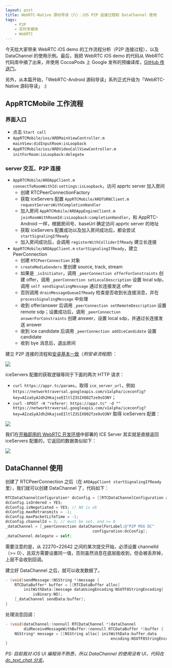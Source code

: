 ```yaml
---
layout: post
title: WebRTC-Native 源码导读（六）：iOS P2P 连接过程和 DataChannel 使用
tags:
    - P2P
    - 实时多媒体
    - WebRTC
---
```


今天给大家带来 WebRTC iOS demo 的工作流程分析（P2P 连接过程），以及 DataChannel 的使用示例。最后，我把 WebRTC iOS demo 的代码从 WebRTC 代码库中摘了出来，并使用 CocoaPods 上 Google 发布的预编译库，[GitHub 传送门](https://github.com/Piasy/AppRTC-iOS)。

另外，从本篇开始，「WebRTC-Android 源码导读」系列正式升级为「WebRTC-Native 源码导读」 :)

## AppRTCMobile 工作流程

### 界面入口

+ 点击 `Start call`
+ `AppRTCMobile/ios/ARDMainViewController.m` `mainView:didInputRoom:isLoopback`
+ `AppRTCMobile/ios/ARDVideoCallViewController.m` `initForRoom:isLoopback:delegate`

### server 交互、P2P 连接

+ `AppRTCMobile/ARDAppClient.m` `connectToRoomWithId:settings:isLoopback`，访问 apprtc server 加入房间
  - 创建 RTCPeerConnectionFactory
  - 获取 iceServers 配置 `AppRTCMobile/ARDTURNClient.m` `requestServersWithCompletionHandler`
  - 加入房间 `AppRTCMobile/ARDAppEngineClient.m` `joinRoomWithRoomId:isLoopback:completionHandler`，和 AppRTC-Android 一样，根据房间号、baseUrl 确定访问 apprtc server 的地址
  - 获取 iceServers 配置成功以及加入房间成功后，都会尝试 `startSignalingIfReady`
  - 加入房间成功后，会调用 `registerWithColliderIfReady` 建立长连接
+ `AppRTCMobile/ARDAppClient.m` `startSignalingIfReady`，建立 PeerConnection
  - 创建 `RTCPeerConnection` 对象
  - `createMediaSenders` 里创建 source, track, stream
  - 如果是 `_isInitiator`，调用 `_peerConnection offerForConstraints` 创建 offer，调用 `_peerConnection setLocalDescription` 设置 local sdp，调用 `self sendSignalingMessage` 通过长连接发送 offer
  - 否则调用 `drainMessageQueueIfReady` 检查是否收到长连接消息，并在 `processSignalingMessage` 中处理
  - 收到 offer/answer 后调用 `_peerConnection setRemoteDescription` 设置 remote sdp；设置成功后，调用 `_peerConnection answerForConstraints` 创建 answer，设置 local sdp，并通过长连接发送 answer
  - 收到 ice candidate 后调用 `_peerConnection addIceCandidate` 设置 candidate
  - 收到 bye 消息后，退出房间

建立 P2P 连接的流程和[安卓基本一致](/2017/08/30/WebRTC-P2P-part1/#p2p-连接过程)（_附安卓流程图_）：

![](https://imgs.piasy.com/2017-08-16-p2p_connect_procedure2.jpg)

iceServers 配置的获取逻辑等同于下面的两次 HTTP 请求：

+ `curl https://appr.tc/params`，取得 `ice_server_url`，例如 `https://networktraversal.googleapis.com/v1alpha/iceconfig?key=AIzaSyAJdh2HkajseEIltlZ3SIXO02Tze9sO3NY`；
+ `curl -XPOST -H "referer: https://appr.tc" -d "" https://networktraversal.googleapis.com/v1alpha/iceconfig?key=AIzaSyAJdh2HkajseEIltlZ3SIXO02Tze9sO3NY` 取得 iceServers 配置：

![](https://imgs.piasy.com/2018-04-05-ice_request1.png)

我们在[开箱即用的 WebRTC 开发环境](/2017/06/17/out-of-the-box-webrtc-dev-env/#apprtc-server-部署简介)中部署的 ICE Server 其实就是直接返回 iceServers 配置的，它返回的数据类似如下：

![](https://imgs.piasy.com/2018-04-05-ice_request2.png)

## DataChannel 使用

创建了 RTCPeerConnection 之后（在 `ARDAppClient startSignalingIfReady` 里），我们就可以创建 DataChannel 了，代码如下：

~~~ objective-c
RTCDataChannelConfiguration* dcConfig = [[RTCDataChannelConfiguration alloc] init];
dcConfig.isOrdered = YES;
dcConfig.isNegotiated = YES; // NO is ok
dcConfig.maxRetransmits = -1;
dcConfig.maxPacketLifeTime = -1;
dcConfig.channelId = 3; // must be set, and >= 0
_dataChannel = [_peerConnection dataChannelForLabel:@"P2P MSG DC"
                                      configuration:dcConfig];
_dataChannel.delegate = self;
~~~

需要注意的是，从 22270~22642 之间的某次提交开始，必须设置 channelId（>= 0），且双方需要设置同一值，否则虽然消息在底层能收到，但会被丢弃掉，上层不会收到回调。

建立好 DataChannel 之后，就可以收发数据了。

~~~ objective-c
- (void)sendMessage:(NSString *)message {
    RTCDataBuffer* buffer = [[RTCDataBuffer alloc]
        initWithData:[message dataUsingEncoding:NSUTF8StringEncoding]
            isBinary:NO];
    [_dataChannel sendData:buffer];
}
~~~

处理消息回调：

~~~ objective-c
- (void)dataChannel:(nonnull RTCDataChannel *)dataChannel
        didReceiveMessageWithBuffer:(nonnull RTCDataBuffer *)buffer {
    NSString* message = [[NSString alloc] initWithData:buffer.data
                                              encoding:NSUTF8StringEncoding]
}
~~~

_PS: 目前我对 iOS UI 编程尚不熟悉，所以 DataChannel 的使用没有 UI，代码在 [dc_text_chat 分支](https://github.com/Piasy/AppRTC-iOS/tree/dc_text_chat)_。
